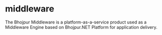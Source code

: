 # middleware
The Bhojpur Middleware is a platform-as-a-service product used as a Middleware Engine based on Bhojpur.NET Platform for application delivery.
